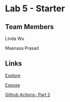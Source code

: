 # Lab 5 - Starter

## Team Members

Linda Wu

Maanasa Prasad

## Links

[Explore](https://liindawu.github.io/Lab5_Starter/explore.html)

[Expose](https://liindawu.github.io/Lab5_Starter/expose.html)

[Github Actions- Part 2](https://github.com/Maanasa64/intro-github-actions)
